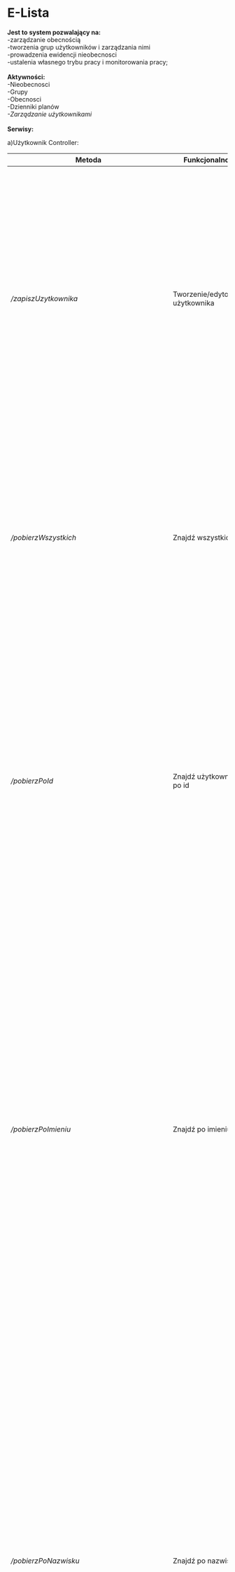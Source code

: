 # E-Lista

<b>Jest to system pozwalający na:</b></br>
-zarządzanie obecnością</br>
-tworzenia grup użytkowników i zarządzania nimi</br>
-prowadzenia ewidencji nieobecnosci</br>
-ustalenia własnego trybu pracy i monitorowania pracy;</br>
</br>
<b>Aktywności: </b></br>
-Nieobecnosci</br>
-Grupy</br>
-Obecnosci</br>
-Dzienniki planów </br>
<i>-Zarządzanie użytkownikami</i></br>
</br>
<b> Serwisy: </b> </br>

a)Użytkownik Controller:</br>

Metoda | Funkcjonalnosć | Opis 
 --- | --- | --- 
*/zapiszUzytkownika* | Tworzenie/edytowanie użytkownika | Funkcjonalność przeznaczona do tworzenia nowych użytkowników lub do edycji istniejących. W czasie tworzenia użytkownika trzeba uzupełnić pewne niezbędne pola, które są wymagane podczas tworzenia nowego użytkownika. Polami tymi są : imię, nazwisko, hasło, telefon i email. Email i hasło są polami po przez które użytkownik będzie się logował do aplikacji.
*/pobierzWszystkich* | Znajdź wszystkich | Funkcjonalność umożliwiająca pokazanie nam wszystkich użytkowników jakich mamy utworzonych w systemie. Po wyszukaniu użytkowników zostaną wyświetlone ich wszystkie dane. Jest przydatna bardzo w czasie różnorodnego dokonywania przeglądu kadr gdyż umożliwia podgląd wszystkich pracowników. 
*/pobierzPoId* | Znajdź użytkownika po id | Funkcjonalność należąca do najlepszego typu gdyż każdy użytkownik ma swój nie powtarzalny numer id, który go identyfikuje. Polem kluczowym jest id, które musi zostać podane w czasie wyszukiwania. Jeżeli nie ma konta przypisanego do wpisanego numeru id nic nie zostanie wyświetlone. Po znalezieniu naszego użytkownika który ma przypisany id zostaną wyświetlone jego dane. 
*/pobierzPoImieniu* | Znajdź po imieniu | Funkcjonalność działająca w podobny sposób do innych opierających się na znajdowaniu użytkownika. W tym przypadku użytkownika możemy znaleźć po jego imieniu. Pole to jest kluczowe w tym wyszukiwaniu i musi być uzupełnione, nie może zostać puste. Jeżeli jest puste mamy komunikat o jego wypełnieniu. Jeżeli wpiszemy imię użytkownika, które nie pasuje do żadnego naszego pracownika dane nie zostaną wyświetlone. Po znalezieniu użytkownika bądź kilku użytkowników (kilka osób może mieć to samo imię) zostaną wyświetlone dane użytkownika. 
*/pobierzPoNazwisku* | Znajdź po nazwisku | Umożliwia nam wyszukanie użytkowników systemu po przez wpisanie nazwiska użytkownika. Podczas wyszukiwania po nazwisku pole to jest polem obowiązkowym do wpisania. Jeśli tego nie zrobimy to pole nazwisko zostanie przemienione na czerwony prostokąt, sygnalizujący że nic nie zostało wpisane. Jeżeli zaś wpiszemy nazwisko, którego nie ma w systemie zostanie nam wyświetlony komunikat o błędzie. Gdy użytkownik zostanie znaleziony system wyświetli nam informacje, które zostały podane podczas tworzenia użytkownika, grupa do której należy wyszukany użytkownik a także jej uprawnienia.
*/pobierzPoImieniuINazwisku* | Znajdź po imieniu i nazwisku | Wyszukanie użytkownika podobnie jak inne funkcjonalności znajduje nam użytkownika. Różnicą jest sposób wyszukiwania naszego użytkownika. W tym przypadku znajdujemy go po przez podanie imienia i nazwiska w pola wymagane. Pola kluczowe to imię i nazwisko. Gdy dane te nie zostaną wprowadzone lub jedno z pól nie zostanie wprowadzone to odpowiednie pole lub oba zostaną objęte czerwonym prostokątem. Jeżeli dane zostaną źle wprowadzone nic nie zostanie wyświetlone. Jeżeli wyszukanie powiedzie się zostaną wyświetlone wszystkie dane odpowiedniego użytkownika, które zostały podane podczas tworzenia jego konta, a także informacje odnośnie grupy do której użytkownik należy i uprawnienia do jego grupy. 
*/pobierzPoAktywności* | Znajdź wszystkich po aktywności | W polu wyszukiwania automatycznie jest ustawiona wartość aktywny co spowoduje wyświetlenie wszystkich użytkowników ze stanem aktywny. Po znalezieniu naszych użytkowników ze stanem aktywny zostaną pokazane wszystkie ich dane. 
*/zarejestrujUzytkownika* | Zarejestruj użytkownika | Pozwala nam zarejestrować nowego użytkownika w systemie. Aby to zrobić musimy podać danego naszego użytkownika czyli jego email, hasło, imię, nazwisko i telefon. Po zarejsetrowaniu użytkownik musi zostać aktywowany przez administratora. Aktywność posiada stan oczekujący.
*/zmienAdresEmail* | Zmień adres email użytkownika | Pozwala na zmianę adresu mailowego użytkownika. Aby to zrobić musimy podać numer id użytkownika a następnie jego nowy mail. Pola te są polami kluczowymi i muszą zostać wypełnionę. Jeżeli to nie zostanie zrobione system nam to zasygnalizuje. Wtedy brakujące pola należy uzupełnić. 
*/aktywujPoId* | Aktywuj użytkownika | Użytkownika możemy aktywować po przez podanie jego numeru id. Pole to jest polem kluczowym. Brak jego zasygnalizuje nam system i trzeba je uzupełnić. Wpisanie błędnego id spowoduje wyświetlenie błędu. Po aktywacji użytkownik otrzyma uprawnienia praconika, zostanie przydzielony do grupy pracownicy firmy a także otrzyma role pracownika. Po aktywacji jego stan zmienia się na aktywny. 
*/dezaktywujPoId* | Dezaktywuj po id | Jeżeli chcemy dezaktywować użytkownika musimy podać jego numer id. Pole to jest polem kluczowym. Brak jego zasygnalizuje nam system i trzeba je uzupełnić. Wpisanie błędnego id spowoduje wyświetlenie błędu. Dezaktywacja nie spowoduje usunięcia użytkownika z systemu. Zmieni tylko jego stan aktywności na nieaktywny.
*/zmienGrupeUzytkownika* | Zmień grupę użytkownika | Pozwala zmienić grupę dla danego użytkownika. Trzeba podać id użytkownika a także nazwę grupy do której ma trafić. Pola te muszą zostać wypełnione, jeżeli tego nie zrobimy to musimy je podać. Błąd spowoduje pokazanie odpowiedniego komunikatu o błędzie który popełniliśmy. 
*/zmienHaslo* | Zmień hasło użytkownika | Pozwala na zmianę hasła użytkownika. Aby to zrobić trzeba podać id użytkownika a także jego nowe hasło. Są to pola kluczowe tego działania i muszą zostać wypełnione. Brak ich pokaże nam system. Po wykonaniu operacji zostanie wyświetlony odpowiedni komunikat czy wszystko zostało dobrze wykonane. 
*/zmienRoleUzytkownika* | Zmień role użytkownika | Pozwala zmienić rolę danemu użytkownikowi. Do tego jest nam potrzebny numer id użytkownika a także nazwa roli jaką chcemy mu przydzielić. Są to pola kluczowe. Ich brak zasygnalizuje nam system. Po wykonaniu zostanie pokazany nam odpowiedni komunikat.
*/pobierzPoEmailuId* | Znajdz użytkownika po emailu | Pozwala wyszukać danego użytkownika za pomocą emailu. Jest to pole kluczowe naszego wyszukiwania więc nie może być ono puste. Jeśli zostanie nie wpisane system nam to pokaże. Jeżeli popełnimy inny błąd system wyświtli nam odpowiedni komunikat. 
*/pobierzPoNazwieRoli* | Znajdź wszystkich użytkowników po nazwie roli | Pozwala wyświetlić nam urzytkowników za pomocą ich roli. Nazwa roli jest polem kluczowym i musi być wypełnione. Brak tego pola pokaże nam system. Jeżeli popełnimy błąd system pokaże odpowiedni komunikat dotyczący danego błędu. 
*/pobierzPoUzytkownikowPoNazwieGrupy* | Znajdź użytkowników po nazwie grupy | Pozwala wyświetlić użytkowników danej grupy. Nazwa grupy jest polem wymaganym i nie może zostać nie wypełnione. Gdy popełnimy jakiś błąd system zwróci nam odpowiedni komunikat na temat tego błędu. 
*/pobierzPoUzytkownikowPoIdGrupy* | Znajdź użytkowników po id grupy | Pozwala wyświetlić użytkowników danej grupy za pomocą numeru id grupy. Pole to jest polem kluczowym i musi być wypełnione. Jeżeli będzie puste to system nam to pokaże. Jeżeli popełnimy jakiś błąd to system pokaże nam odpowiedni komunikat dotyczący tego błędu.
*/pobierzUzytkownikowPoGrupieIPoAktywności* | Znajdź użytkowników po nazwie grupy oraz aktywności | Pozwala nam na wyszukanie użytkowników należących do odpowiedniej grupy z podaną aktywnością. Nazwa grupy i aktywność muszą zostać podane i pola te nie mogą zostać puste. Jeśli popełnimy jakiś błąd system wskarze nam jego rodzaj.
</br>
Co mogą robić poszeczegulni użytkownicy systemu: </br>
-Admin możesz wszystko. </br> 
-Lider może pobrać użytkowników za pomocą nazwy grupy i aktywności. </br>
-Pracownik może tylko się zarejestrować. </br>
Podsumowując serwis  „Użytkownik Controller” przeznaczony jest do wykonywania operacji związanych z użytkownikiem. Podstawową operacją jest stworzenie nowego użytkownika. Dzięki temu użytkownik będzie mógł korzystać z aplikacji ale także być przypisanym do grupy użytkowników odpowiedzialnych za wykonywanie pewnych obowiązków. Oprócz tego możemy w systemie znaleźć użytkownika na kilka różnych sposobów. </br>

b)Czas Pracy Controller:</br>

Metoda | Funkcjonalność | Opis 
 --- | --- | --- 
*/pobierzWszystkieCzasyPracyUżytkownika* | Pobierz czas pracy użytkownika | Umożliwia pobranie czasu pracy dla użytkownika po przez podanie numeru id w pole użytkownik.id. Pole to jest polem kluczowym więc musi zostać wypełnione. Jeżeli nie będzie zostanie to zaznaczone przez system. Po znalezieniu użytkownika zostaną wyświetlone on nim wszystkie informacje. Czasu pracy zostaną pobrane na te dniu na które są zapisane godziny pracy z dziennika planów. 
*/zapiszCzasPracy* | Zapisz czas pracy | Umożliwia zmianę godzin pracy bez potrzeby brania z dziennika planów. Użytkownik może sobie zmienić tylko godziny pracy.
*/zapiszCzasPracyWedlugPlanu* | Zapisz czas pracy według planu | Umożliwia zapis czasu pracy według dziennika planów. W części użytkownika wpisywany jest jego numer co powoduje pobranie jego czasu pracy. Pokazane zostaną są wszystkie informacje związane z dziennikiem planów, informacje o użytkowniku dla którego jest szukany czas pracy. W tym momencie edycja czasu pracy możliwa jest tylko po przez dziennik planów ponieważ z niego są pobierane informacje o czasie pracy. Zapis czas pracy według dziennika planów zapisuje czas pracy według dnia tygodnia np.  poniedziałek, wtedy pobieramy godziny pracy z poniedziałkowego dziennika planów. Może być tylko jeden czas pracy na dzień. Jeżeli będzie próba zapisu drugiego na ten sam dzień to ponowna próba nie zostanie wykonana, gdyż dziennik jest już zapisy. 
/*pobierzCzasPracy* | Pobierz czas pracy | Nie posiada żadnych pól kluczowych. Czasy pracy zostaną pobrane dla użytkowników, którzy mają zapisany czas pracy. Wraz z tymi informacjami zostaną pobrane informacje o użytkownikach. 
*/usunCzasPracy* | Usuń czas pracy | Pozwala na usunięcie danego czasu pracy. Polem tym jest numer id czasu pracy. Pole nie może pozostać puste. Jeżeli będzie puste system nam to zgłosi. W przypadku popełnienia jakiegoś błędu otrzymamy odpowiedni komunikat.
</br>
Co mogą robić poszeczegulni użytkownicy systemu: </br>
-Admin możesz wszystko. </br>
-Lider może usunąć czas pracy, zapisz czas pracy a także zapisać czas pracy z dziennika planów. </br>
-Pracownik może zapisywać czas pracy lub zapisać czas pracy za pomocą dziennika planów. </br>
</br>
Wszystko zawarte w serwisie jest łatwe i czytelne. Użytkownik może łatwo edytować swoje godziny pracy. Umożliwia to wprowadzanie elastycznego czasu pracy, ale czas pracy jest określony na pewną liczbę godzin. </br>

c)Dziennik Planow Controller:</br>

Metoda | Funkcjonalność | Opis 
 --- | --- | ---
*/pobierzPoId* | Znajdz dziennik planow po id | Funkcjonalność umożliwiająca nam pobranie dziennika planów dla konkretnego użytkownika. Polem kluczowym w czasie wyszukiwania jest uzytkownik.id. Jest to pole kluczowe naszego wyszukiwania a więc musi ono zostać podane. Jeżeli pole nie zostanie wypełnione zostanie on objęte czerwonym prostokątem oznaczającym potrzebę wypełnienia pola. Gdy użytkownik zostanie znaleziony zostanie wyświetlony cały jego dziennik planów. Zaletą tej funkcjonalności jest to że mamy pokazany tylko dziennik planów osoby której id użyliśmy. 
*/pobierzWszystkie* | Znajdz wszystkie dzienniki planow | Umożliwia nam pobranie wszystkich dzienników planów dla wszystkich użytkowników. Zostaną one wyświetlone po kolei, czyli zostanie najpierw wyświetlony dziennik planów na każdy z dni roboczych tygodnia dla jednego użytkownika. Po pokazaniu całego dziennika planów dla jednego użytkownika pokazany zostanie następny dziennik dla innego użytkownika. W tym przypadku nie ma żadnych pól kluczowych. Oprócz dziennika zostaną też wyświetlone informacje na temat użytkownika do którego określony jest dany dziennik. 
*/pobierzPoUzytkowniku* | Znajdz dziennik planow po uzytkowniku | Funkcjonalność umożliwiająca nam pobranie dziennika planów dla konkretnego użytkownika. Polem kluczowym w czasie wyszukiwania jest uzytkownik.id. Jest to pole kluczowe naszego wyszukiwania a więc musi ono zostać podane. Jeżeli pole nie zostanie wypełnione zostanie on objęte czerwonym prostokątem oznaczającym potrzebę wypełnienia pola. Gdy użytkownik zostanie znaleziony zostanie wyświetlony cały jego dziennik planów. Zaletą tej funkcjonalności jest to że mamy pokazany tylko dziennik planów osoby której id użyliśmy. 
*/zapiszDziennikPlanow* | Zapisz dziennik planow | Służy do zapisu edytowanego dziennika planów. Samego dziennika planów nie możemy stworzyć od nowa ponieważ jest on tworzony automatycznie pod czas tworzenia użytkownika w systemie. Edycje możemy przeprowadzić po przez wpisanie w drugim polu id: wpisanie numeru dotyczącego dziennika planów. Jeżeli to wprowadzimy do danego dziennika planów w pola „PlanOd” i „PlanDo” wpisujemy datę i godzinę oraz w pole techData kiedy modyfikacja miała miejsce. Do tego jeszcze w części kodu dotyczącego użytkownika musimy wpisać id które określi nam użytkownika dla którego modyfikacja zostanie wprowadzona. To nam umożliwia zmianę dziennika planów dla użytkownika. Największą korzyścią jest to że każdemu z naszych użytkowników możemy na każdy dzień roboczy tygodnia zmienić godziny jego pracy.
*/usunPoId* | Usuń dziennik planów | Pozwala na usunięcie dziennika planów za pomocą jego numeru id. Jest to pole kluczowe, które musi zostać wypełnione. W przypadku braku tego pola system nam to pokarze. Popełnienie jakiego kolwiek błędu będzie wskazane odpowiednim komunikatem. 
</br>
Co mogą robić poszeczegulni użytkownicy systemu: </br>
-Admin możesz wszystko. </br>
-Lider może zapisać dziennik planów i może też usunąć dziennik planów. </br>
-Pracownik może tylko zapisać dziennik planów. </br>
Dziennik planów jest serwisem załatwiającym nam harmonogram. Każdy ma swój dziennik i może go edytować jeżeli to konieczne. Jest jasno pokazany czas pracy a także są oddzielone dni tygodnia. </br>

d)Nieobecnosc Controller:</br>

Metoda | Funkcjonalność | Opis 
 --- | --- | --- 
*/pobierzPoId* | Znajdz nieobecnosc po id | Jeżeli chcemy tego dokonać musimy podać id nieobecności. Pole id jest konieczne jeżeli będzie puste system zaznaczy je na czerwono. Informacje pobrane za pomocą id zostaną wyświetlone do użytkownika dla którego jest przypisany numer nie obecności. Do tego otrzyma on informacje o nieobecności i użytkowniku, który je posiada. 
*/pobierzWszystkie* | Znajdz wszystkie | Umożliwia pobranie wszystkich nieobecności wszystkich użytkowników. Nieobecności będą uporządkowane w kolejności ich tworzenia. Razem i nimi zostają wyświetlone wszystkie informacje o użytkownikach dla których zostały nieobecności utworzone. 
*/pobierzPoIdUzytkownika* | Znajdz po id uzytkownika | Wyszukanie po polu użytkownik.id wyszuka użytkownika, którego numer został podany. Wraz z informacjami zostaną wyszukane ilość nieobecności a także informacje dotyczące użytkownika, którego id został wpisane w wyszukiwanie. Pole użytkownik.id jest konieczne do wyszukania i jeżeli będzie puste wyszukanie nie rozpocznie się. 
*/pobierzPoDacie* | Znajdz po dacie | Pola kluczowe tego wyszukania to data i użytkownik.id. W ten sposób będzie można zobaczyć czy w danym dniu, dany użytkownik miał jakieś nieobecności. Filtr ten po przez takie wyszukanie umożliwi nam łatwe przeglądanie rekordów, ponieważ jeżeli byśmy szukali tylko po dacie mogło by to być mało przejrzyste gdyż wielu użytkowników może mieć nieobecność w danym dniu. 
*/pobierzPoTypie* | Znajdz po typie | Użytkownik chcąc wyszukać nieobecności musi podać jej typ. Jest to pole, które nie może zostać puste. Nieobecności zostaną wyświetlone dla tych użytkowników co będą posiadali wpisany typ. Wraz z nią zostaną podane informacje o tych użytkownikach, którzy posiadają nieobecności wpisanego w wyszukiwanie typu. 
*/pobierzPoTypieIUzytkowniku* | Znajdz po typie i uzytkowniku | Umożliwia pobranie nieobecności po typie nieobecności i użytkowniku. Pola te są polami obowiązkowymi więc trzeba je wpisać. Informacje które zostaną wyświetlone będą dotyczyły osoby, której id zostało wtedy użyte. 
*/zapiszNieobecnosc* | Zapisz nieobecnosc | Użytkownik może zapisać swoje nieobecności po przez podanie daty i ilości godzin w części nieobecności. Do tego dopisuje typ swojej nieobecności a także id w części użytkownika. Wszystko zostanie dla niego zapisane. Jeżeli zapisze już jedną nieobecność na dany dzień to nie może jej nadpisać. Po zapisaniu nieobecności zostaną wyświetlone wszystkie dane związane z jego nieobecnością a także informacje o samym użytkowniku dla, którego zostało to zrobione.
*/usunPoId* | Usuń nieobecność | Pozwala na usunięcie nieobecności po przez podanie numeru id nieobecności. Pole to jest polem kluczowym i musi zostać wypełnione. Jego brak spowoduje pokazanie nam że pole to jest polem pustym. Jeżeli popełnimy błąd zostanie wyświetlony odpowiedni komunikat.
 </br>
 Co mogą robić poszeczegulni użytkownicy systemu: </br>
-Admin możesz wszystko. </br>
-Lider może zapisać nieobcność. </br>
-Pracownik tak jak lider może tylko zapisać nieobecność. </br>
 Serwis pozwala na łatwe przeglądanie tego czy nasi pracownicy mają jakieś nieobecności. Do niej jest zapisywany typ tej nieobecności co umożliwia automatyczny podgląd na daną sytuację. </br>
 
 e)Grupa Controller:</br>
 
 Metoda | Funkcjonalność | Opis 
  --- | --- | --- 
